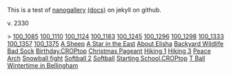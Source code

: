 <link href="http://cdn.boidem.org/js/css/nanogallery2.min.css" rel="stylesheet" type="text/css">
<link href="http://cdn.boidem.org/js/css/nanogallery2.woff.min.css" rel="stylesheet" type="text/css">
<script type="text/javascript" src="http://cdn.boidem.org/js/jquery-3.2.1.min.js"></script>
<script type="text/javascript" src="http://cdn.boidem.org/js/jquery.nanogallery2.min.js"></script>


This is a test of [nanogallery](https://nanogallery2.nanostudio.org/) [(docs)](https://nanogallery2.nanostudio.org/documentation.html#ngy2_gallery) on jekyll on github.

v. 2330

<!-- nanogallery2 -->
<div id="nanogallery2" data-nanogallery2='{
        "itemsBaseURL": "http://photos.boidem.org/2011/tn/",
		"thumbnailLabel":  { "position" : "onBottom" },
        "thumbnailHeight": "auto",
        "thumbnailWidth":  200
      }'>>
<a href="100_1085.med.JPG" data-ngthumb="100_1085.JPG">100_1085</a>
<a href="100_1110.med.JPG" data-ngthumb="100_1110.JPG">100_1110</a>
<a href="100_1124.med.JPG" data-ngthumb="100_1124.JPG">100_1124</a>
<a href="100_1183.med.JPG" data-ngthumb="100_1183.JPG">100_1183</a>
<a href="100_1245.med.JPG" data-ngthumb="100_1245.JPG">100_1245</a>
<a href="100_1296.med.JPG" data-ngthumb="100_1296.JPG">100_1296</a>
<a href="100_1298.med.JPG" data-ngthumb="100_1298.JPG">100_1298</a>
<a href="100_1333.med.JPG" data-ngthumb="100_1333.JPG">100_1333</a>
<a href="100_1357.med.JPG" data-ngthumb="100_1357.JPG">100_1357</a>
<a href="100_1375.med.JPG" data-ngthumb="100_1375.JPG">100_1375</a>
<a href="A Sheep.med.JPG" data-ngthumb="A Sheep.JPG">A Sheep</a>
<a href="A Star in the East.med.JPG" data-ngthumb="A Star in the East.JPG">A Star in the East</a>
<a href="About Elisha.med.JPG" data-ngthumb="About Elisha.JPG">About Elisha</a>
<a href="Backyard Wildlife.med.JPG" data-ngthumb="Backyard Wildlife.JPG">Backyard Wildlife</a>
<a href="Bad Sock.med.JPG" data-ngthumb="Bad Sock.JPG">Bad Sock</a>
<a href="Birthday.CROPtop.med.JPG" data-ngthumb="Birthday.CROPtop.JPG">Birthday.CROPtop</a>
<a href="Christmas Pageant.med.JPG" data-ngthumb="Christmas Pageant.JPG">Christmas Pageant</a>
<a href="Hiking 1.med.JPG" data-ngthumb="Hiking 1.JPG">Hiking 1</a>
<a href="Hiking 3.med.JPG" data-ngthumb="Hiking 3.JPG">Hiking 3</a>
<a href="Peace Arch.med.JPG" data-ngthumb="Peace Arch.JPG">Peace Arch</a>
<a href="Snowball fight.med.JPG" data-ngthumb="Snowball fight.JPG">Snowball fight</a>
<a href="Softball 2.med.JPG" data-ngthumb="Softball 2.JPG">Softball 2</a>
<a href="Softball.med.JPG" data-ngthumb="Softball.JPG">Softball</a>
<a href="Starting School.CROPtop.med.JPG" data-ngthumb="Starting School.CROPtop.JPG">Starting School.CROPtop</a>
<a href="T Ball.med.JPG" data-ngthumb="T Ball.JPG">T Ball</a>
<a href="Wintertime in Bellingham.med.JPG" data-ngthumb="Wintertime in Bellingham.JPG">Wintertime in Bellingham</a>
</div>
<!-- end nanogallery2 -->


